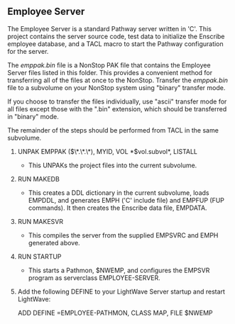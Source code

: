 Employee Server
---------------

The Employee Server is a standard Pathway server written in 'C'. This project contains the server source code, test data to initialize the Enscribe employee database, and a TACL macro to start the Pathway configuration for the server.

The *emppak.bin* file is a NonStop PAK file that contains the Employee Server files listed in this folder. This provides a convenient method for transferring all of the files at once to the NonStop. Transfer the *emppak.bin* file to a subvolume on your NonStop system using "binary" transfer mode.

If you choose to transfer the files individually, use "ascii" transfer mode for all files except those with the ".bin" extension, which should be transferred in "binary" mode.

The remainder of the steps should be performed from TACL in the same subvolume.

1. UNPAK EMPPAK ($\*.\*.\*), MYID, VOL *$vol.subvol*, LISTALL
   * This UNPAKs the project files into the current subvolume.

2. RUN MAKEDB
   * This creates a DDL dictionary in the current subvolume, loads EMPDDL, and generates EMPH ('C' include file) and EMPFUP (FUP commands). It then creates the Enscribe data file, EMPDATA.

3. RUN MAKESVR
   * This compiles the server from the supplied EMPSVRC and EMPH generated above.

4. RUN STARTUP
   * This starts a Pathmon, $NWEMP, and configures the EMPSVR program as serverclass EMPLOYEE-SERVER.

5. Add the following DEFINE to your LightWave Server startup and restart LightWave:

    ADD DEFINE =EMPLOYEE-PATHMON, CLASS MAP, FILE $NWEMP


